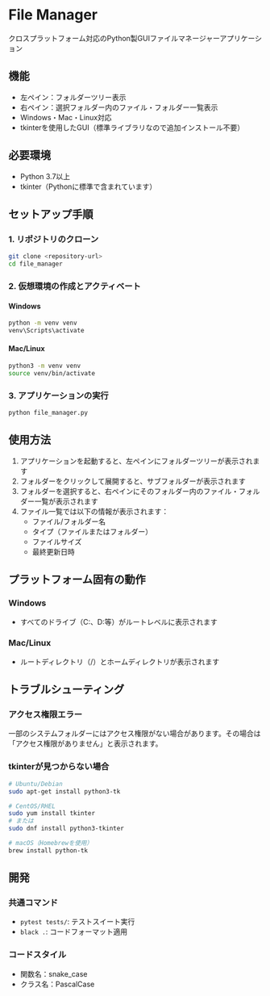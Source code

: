 # File Manager

クロスプラットフォーム対応のPython製GUIファイルマネージャーアプリケーション

## 機能

- 左ペイン：フォルダーツリー表示
- 右ペイン：選択フォルダー内のファイル・フォルダー一覧表示
- Windows・Mac・Linux対応
- tkinterを使用したGUI（標準ライブラリなので追加インストール不要）

## 必要環境

- Python 3.7以上
- tkinter（Pythonに標準で含まれています）

## セットアップ手順

### 1. リポジトリのクローン
```bash
git clone <repository-url>
cd file_manager
```

### 2. 仮想環境の作成とアクティベート

#### Windows
```bash
python -m venv venv
venv\Scripts\activate
```

#### Mac/Linux
```bash
python3 -m venv venv
source venv/bin/activate
```

### 3. アプリケーションの実行
```bash
python file_manager.py
```

## 使用方法

1. アプリケーションを起動すると、左ペインにフォルダーツリーが表示されます
2. フォルダーをクリックして展開すると、サブフォルダーが表示されます
3. フォルダーを選択すると、右ペインにそのフォルダー内のファイル・フォルダー一覧が表示されます
4. ファイル一覧では以下の情報が表示されます：
   - ファイル/フォルダー名
   - タイプ（ファイルまたはフォルダー）
   - ファイルサイズ
   - 最終更新日時

## プラットフォーム固有の動作

### Windows
- すべてのドライブ（C:、D:等）がルートレベルに表示されます

### Mac/Linux
- ルートディレクトリ（/）とホームディレクトリが表示されます

## トラブルシューティング

### アクセス権限エラー
一部のシステムフォルダーにはアクセス権限がない場合があります。その場合は「アクセス権限がありません」と表示されます。

### tkinterが見つからない場合
```bash
# Ubuntu/Debian
sudo apt-get install python3-tk

# CentOS/RHEL
sudo yum install tkinter
# または
sudo dnf install python3-tkinter

# macOS（Homebrewを使用）
brew install python-tk
```

## 開発

### 共通コマンド
- `pytest tests/`: テストスイート実行
- `black .`: コードフォーマット適用

### コードスタイル
- 関数名：snake_case
- クラス名：PascalCase


